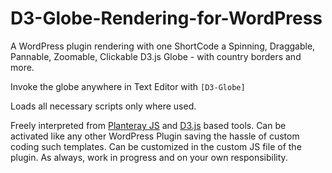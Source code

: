 # D3-Globe-Rendering-for-WordPress
A WordPress plugin rendering with one ShortCode a Spinning, Draggable, Pannable, Zoomable, Clickable D3.js Globe - with country borders and more.

Invoke the globe anywhere in Text Editor with `[D3-Globe]`

Loads all necessary scripts only where used.

Freely interpreted from [Planteray JS](http://planetaryjs.com) and [D3.js](https://d3js.org) based tools.
Can be activated like any other WordPress Plugin saving the hassle of custom coding such templates.
Can be customized in the custom JS file of the plugin.
As always, work in progress and on your own responsibility.
